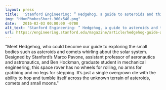 ```yaml
---
layout: press
title:  'Stanford Engineering: ” Hedgehog, a guide to asteroids and things that whirl around the solar system”'
img: "HHonPhobosShort-960x540.png"
date:   2016-02-03 00:00:00 -0700
alt_text: 'Stanford Engineering: ” Hedgehog, a guide to asteroids and things that whirl around the solar system”'
url: https://engineering.stanford.edu/magazine/article/hedgehog-guide-asteroids-and-things-whirl-around-solar-system
---
```


"Meet Hedgehog, who could become our guide to exploring the small bodies such as asteroids and comets whirling about the solar system. Designed by Stanford’s Marco Pavone, assistant professor of aeronautics and astronautics, and Ben Hockman, graduate student in mechanical engineering, this space rover has no wheels for rolling, no arms for grabbing and no legs for stepping. It’s just a single overgrown die with the ability to hop and tumble itself across the unknown terrain of asteroids, comets and small moons."